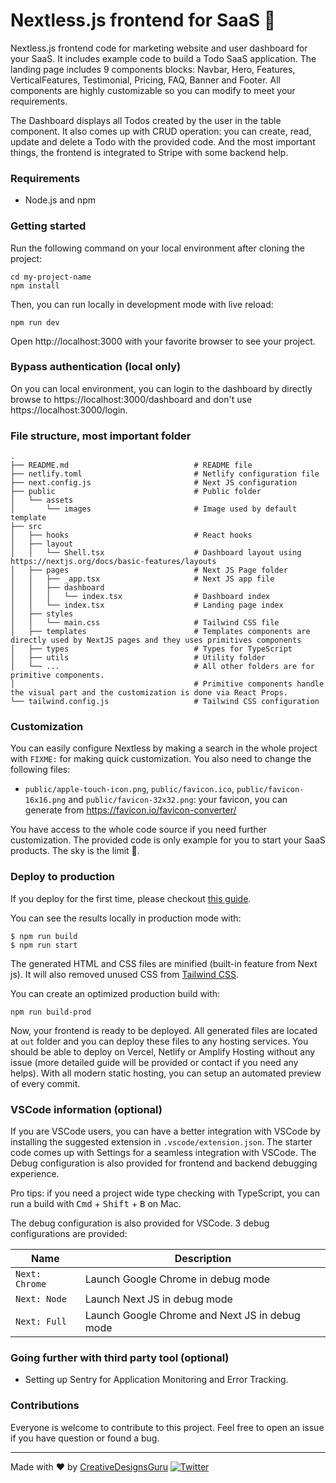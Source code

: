 # Nextless.js frontend for SaaS 🚀

Nextless.js frontend code for marketing website and user dashboard for your SaaS. It includes example code to build a Todo SaaS application. The landing page includes 9 components blocks: Navbar, Hero, Features, VerticalFeatures, Testimonial, Pricing, FAQ, Banner and Footer. All components are highly customizable so you can modify to meet your requirements.

The Dashboard displays all Todos created by the user in the table component. It also comes up with CRUD operation: you can create, read, update and delete a Todo with the provided code. And the most important things, the frontend is integrated to Stripe with some backend help.

### Requirements

- Node.js and npm

### Getting started

Run the following command on your local environment after cloning the project:

```
cd my-project-name
npm install
```

Then, you can run locally in development mode with live reload:

```
npm run dev
```

Open http://localhost:3000 with your favorite browser to see your project.

### Bypass authentication (local only)

On you can local environment, you can login to the dashboard by directly browse to https://localhost:3000/dashboard and don't use https://localhost:3000/login.

### File structure, most important folder

```
.
├── README.md                            # README file
├── netlify.toml                         # Netlify configuration file
├── next.config.js                       # Next JS configuration
├── public                               # Public folder
│   └── assets
│       └── images                       # Image used by default template
├── src
│   ├── hooks                            # React hooks
│   ├── layout
│   │   └── Shell.tsx                    # Dashboard layout using https://nextjs.org/docs/basic-features/layouts
│   ├── pages                            # Next JS Page folder
│   │   ├── _app.tsx                     # Next JS app file
│   │   ├── dashboard
│   │   │   └── index.tsx                # Dashboard index
│   │   └── index.tsx                    # Landing page index
│   ├── styles
│   │   └── main.css                     # Tailwind CSS file
│   ├── templates                        # Templates components are directly used by NextJS pages and they uses primitives components
│   ├── types                            # Types for TypeScript
│   ├── utils                            # Utility folder
│   └── ...                              # All other folders are for primitive components.
│                                        # Primitive components handle the visual part and the customization is done via React Props.
└── tailwind.config.js                   # Tailwind CSS configuration
```

### Customization

You can easily configure Nextless by making a search in the whole project with `FIXME:` for making quick customization. You also need to change the following files:

- `public/apple-touch-icon.png`, `public/favicon.ico`, `public/favicon-16x16.png` and `public/favicon-32x32.png`: your favicon, you can generate from https://favicon.io/favicon-converter/

You have access to the whole code source if you need further customization. The provided code is only example for you to start your SaaS products. The sky is the limit 🚀.

### Deploy to production

If you deploy for the first time, please checkout [this guide](https://github.com/Nextlessjs/Quick-Start/blob/main/PRODUCTION_DEPLOYMENT.md).

You can see the results locally in production mode with:

```
$ npm run build
$ npm run start
```

The generated HTML and CSS files are minified (built-in feature from Next js). It will also removed unused CSS from [Tailwind CSS](https://tailwindcss.com).

You can create an optimized production build with:

```
npm run build-prod
```

Now, your frontend is ready to be deployed. All generated files are located at `out` folder and you can deploy these files to any hosting services. You should be able to deploy on Vercel, Netlify or Amplify Hosting without any issue (more detailed guide will be provided or contact if you need any helps). With all modern static hosting, you can setup an automated preview of every commit.

### VSCode information (optional)

If you are VSCode users, you can have a better integration with VSCode by installing the suggested extension in `.vscode/extension.json`. The starter code comes up with Settings for a seamless integration with VSCode. The Debug configuration is also provided for frontend and backend debugging experience.

Pro tips: if you need a project wide type checking with TypeScript, you can run a build with <kbd>Cmd</kbd> + <kbd>Shift</kbd> + <kbd>B</kbd> on Mac.

The debug configuration is also provided for VSCode. 3 debug configurations are provided:

| Name | Description |
| --- | ----------- |
| `Next: Chrome` | Launch Google Chrome in debug mode |
| `Next: Node` | Launch Next JS in debug mode |
| `Next: Full` | Launch Google Chrome and Next JS in debug mode |

### Going further with third party tool (optional)

- Setting up Sentry for Application Monitoring and Error Tracking.

### Contributions

Everyone is welcome to contribute to this project. Feel free to open an issue if you have question or found a bug.

---

Made with ♥ by [CreativeDesignsGuru](https://creativedesignsguru.com) [![Twitter](https://img.shields.io/twitter/url/https/twitter.com/cloudposse.svg?style=social&label=Follow%20%40Ixartz)](https://twitter.com/ixartz)
